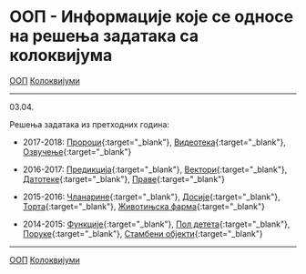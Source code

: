 # ООП - Информације које се односе на решења задатака са колоквијума

[ООП](../../README.md) [Колоквијуми](../README.md)

---

03.04.

Решења задатака из претходних година:

* 2017-2018: [Пророци](./kol201718_1_Proroci.zip){:target="_blank"}, [Видеотека](./kol201718_2_Videoteka.zip){:target="_blank"}, [Озвучење](./kol201718_3_Ozvucenje.zip){:target="_blank"}

* 2016-2017: [Предикција](./kol201617_1_Predikcija.zip){:target="_blank"}, [Вектори](./kol201617_2_Vektori.zip){:target="_blank"}, [Датотеке](./kol201617_3_Datoteke.zip){:target="_blank"}, [Праве](./kol201617_4_Prave.zip){:target="_blank"}

* 2015-2016: [Чланарине](./kol201516_Clanarine.zip){:target="_blank"}, [Досије](./kol201516_Dosije.zip){:target="_blank"}, [Торта](./kol201516_Torta.zip){:target="_blank"}, [Животињска фарма](./kol201516_ZivotinjskaFarma.zip){:target="_blank"}

* 2014-2015: [Функције](./kol201415_Funkcije.zip){:target="_blank"}, [Пол детета](./kol201415_PolDeteta.zip){:target="_blank"}, [Поруке](./kol201415_Poruke.zip){:target="_blank"}, [Стамбени објекти](./kol201415_StambeniObjekti.zip){:target="_blank"}
  
---

[ООП](../../README.md) [Колоквијуми](../README.md)  